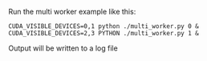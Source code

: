 Run the multi worker example like this:

```
CUDA_VISIBLE_DEVICES=0,1 python ./multi_worker.py 0 &
CUDA_VISIBLE_DEVICES=2,3 PYTHON ./multi_worker.py 1 &
```

Output will be written to a log file
